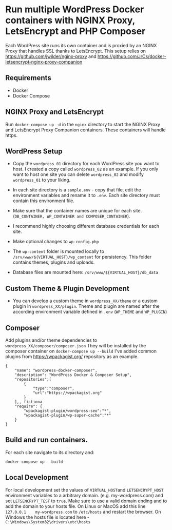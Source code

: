 # Run multiple WordPress Docker containers with NGINX Proxy, LetsEncrypt and PHP Composer

Each WordPress site runs its own container and is proxied by an NGINX Proxy that handles SSL thanks to LetsEncrypt.
This setup relies on https://github.com/jwilder/nginx-proxy and https://github.com/JrCs/docker-letsencrypt-nginx-proxy-companion

## Requirements

* Docker
* Docker Compose

## NGINX Proxy and LetsEncrypt

Run `docker-compose up -d` in the `nginx` directory to start the NGINX Proxy and LetsEncrypt Proxy
Companion containers. These containers will handle https.  

## WordPress Setup

* Copy the `wordpress_01` directory for each WordPress site you want to host. I created a copy called `wordpress_02` as an example. If you only want to host one site you can delete `wordpress_02` and modify `wordpress_01` to your liking.

* In each site directory is a `sample.env` - copy that file, edit the environment variables and
rename it to `.env`. Each site directory must contain this environment file.
* Make sure that the container names  are unique for each site. (`DB_CONTAINER, WP_CONTAINER and COMPOSER_CONTAINER`). 
* I recommend highly choosing different database credentials for each site.
* Make optional changes to `wp-config.php`
* The `wp-content` folder is mounted locally to `/srv/www/${VIRTUAL_HOST}/wp_content` for
persistency. This folder contains themes, plugins and uploads.
* Database files are mounted here: `/srv/www/${VIRTUAL_HOST}/db_data`

## Custom Theme & Plugin Development
* You can develop a custom theme in `wordpress_XX/theme` or a custom plugin in
`wordpress_XX/plugin`. Theme and plugin are named after the according environment variable defined in `.env` (`WP_THEME` and `WP_PLUGIN`)

## Composer

Add plugins and/or theme dependencies to `wordpress_XX/composer/composer.json`
They will be installed by the composer container on `docker-compose up --build` I've added common plugins from https://wpackagist.org/ repository as an example.

``` arbitrary
{
    "name": "wordpress-docker-composer",
    "description": "WordPress Docker & Composer Setup",
    "repositories":[
        {
            "type":"composer",
            "url":"https://wpackagist.org"
        }
    ],, fictiona
    "require": {
        "wpackagist-plugin/wordpress-seo":"*",
        "wpackagist-plugin/wp-super-cache":"*"
    }
}
```

## Build and run containers. 

For each site navigate to its directory and:

``docker-compose up --build``

## Local Development

For local development set the values of `VIRTUAL_HOST`and `LETSENCRYPT_HOST` environment variables to a arbitrary domain. (e.g. my-wordpress.com) and set `LETSENCRYPT_TEST` to `true`. Make sure to use a valid domain ending and to add the domain to your hosts file. On Linux or MacOS add this line `127.0.0.1    my-wordpress.com` to `/etc/hosts` and restart the browser. On Windows the hosts file is located here - `C:\Windows\System32\drivers\etc\hosts`
